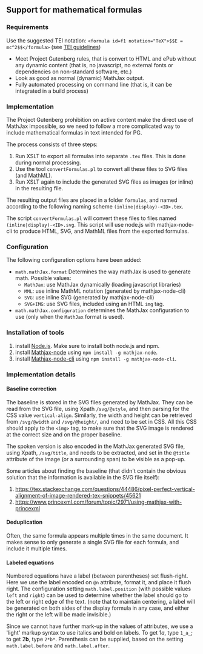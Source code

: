 
## Support for mathematical formulas


### Requirements

Use the suggested TEI notation: `<formula id=f1 notation="TeX">$$E = mc^2$$</formula>` (see [TEI guidelines](http://www.tei-c.org/release/doc/tei-p5-doc/en/html/FT.html#FTFOR))

* Meet Project Gutenberg rules, that is convert to HTML and ePub without any dynamic content (that is, no javascript, no external fonts or dependencies on non-standard software, etc.)
* Look as good as normal (dynamic) MathJax output.
* Fully automated processing on command line (that is, it can be integrated in a build process)


### Implementation

The Project Gutenberg prohibition on active content make the direct use of MathJax impossible, so we need to follow a more complicated way to include mathematical formulas in text intended for PG.

The process consists of three steps:

1. Run XSLT to export all formulas into separate `.tex` files. This is done during normal processing.
2. Use the tool `convertFormulas.pl` to convert all these files to SVG files (and MathML).
3. Run XSLT again to include the generated SVG files as images (or inline) in the resulting file.

The resulting output files are placed in a folder `formulas`, and named according to the following naming scheme `(inline|display)-<ID>.tex`.

The script `convertFormulas.pl` will convert these files to files named `(inline|display)-<ID>.svg`. This script will use node.js with mathjax-node-cli to produce HTML, SVG, and MathML files from the exported formulas.


### Configuration

The following configuration options have been added:

* `math.mathJax.format` Determines the way mathJax is used to generate math. Possible values:
  * `MathJax`: use MathJax dynamically (loading javascript libraries)
  * `MML`: use inline MathML notation (generated by mathjax-node-cli)
  * `SVG`: use inline SVG (generated by mathjax-node-cli)
  * `SVG+IMG`: use SVG files, included using an HTML `img` tag.
* `math.mathJax.configuration` determines the MathJax configuration to use (only when the `MathJax` format is used).


### Installation of tools

1. install [Node.js](https://nodejs.org/en/). Make sure to install both node.js and npm.
2. install [Mathjax-node](https://github.com/mathjax/mathjax-node) using `npm install -g mathjax-node`.
3. install [Mathjax-node-cli](https://github.com/mathjax/mathjax-node-cli) using `npm install -g mathjax-node-cli`.


### Implementation details

#### Baseline correction

The baseline is stored in the SVG files generated by MathJax. They can be read from the SVG file, using Xpath `/svg/@style`, and then parsing for the CSS value `vertical-align`. Similarly, the width and height can be retrieved from `/svg/@width` and `/svg/@height/`, and need to be set in CSS. All this CSS should apply to the `<img>` tag, to make sure that the SVG image is rendered at the correct size and on the proper baseline.

The spoken version is also encoded in the MathJax generated SVG file, using Xpath, `/svg/title`, and needs to be extracted, and set in the `@title` attribute of the image (or a surrounding span) to be visible as a pop-up.

Some articles about finding the baseline (that didn't contain the obvious solution that the information is available in the SVG file itself):

1. https://tex.stackexchange.com/questions/44486/pixel-perfect-vertical-alignment-of-image-rendered-tex-snippets/45621
2. https://www.princexml.com/forum/topic/2971/using-mathjax-with-princexml

#### Deduplication

Often, the same formula appears multiple times in the same document. It makes sense to only generate a single SVG file for each formula, and include it multiple times.

#### Labeled equations

Numbered equations have a label (between parentheses) set flush-right. Here we use the label encoded on `@n` attribute, format it, and place it flush right. The configuration setting ``math.label.position`` (with possible values ``left`` and ``right``) can be used to determine whether the label should go to the left or right edge of the text. (note that to maintain centering, a label will be generated on both sides of the display formula in any case, and either the right or the left will be made invisible.)

Since we cannot have further mark-up in the values of attributes, we use a 'light' markup syntax to use italics and bold on labels. To get 1*a*, type ``1_a_``; to get 2**b**, type ``2*b*``. Parenthesis can be supplied, based on the setting ``math.label.before`` and ``math.label.after``.
